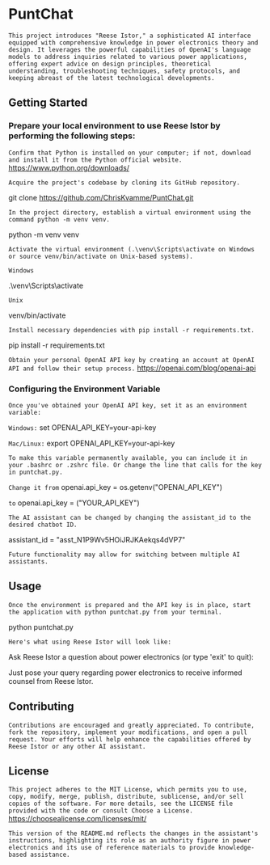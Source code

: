 # PuntChat

`This project introduces "Reese Istor," a sophisticated AI interface equipped with comprehensive knowledge in power electronics theory and design. It leverages the powerful capabilities of OpenAI's language models to address inquiries related to various power applications, offering expert advice on design principles, theoretical understanding, troubleshooting techniques, safety protocols, and keeping abreast of the latest technological developments.`

## Getting Started

### Prepare your local environment to use Reese Istor by performing the following steps:

`Confirm that Python is installed on your computer; if not, download and install it from the Python official website.`
https://www.python.org/downloads/

`Acquire the project's codebase by cloning its GitHub repository.`

git clone https://github.com/ChrisKvamme/PuntChat.git

`In the project directory, establish a virtual environment using the command python -m venv venv.`

python -m venv venv

`Activate the virtual environment (.\venv\Scripts\activate on Windows or source venv/bin/activate on Unix-based systems).`

`Windows`

.\venv\Scripts\activate

`Unix`

venv/bin/activate

`Install necessary dependencies with pip install -r requirements.txt.`

pip install -r requirements.txt

`Obtain your personal OpenAI API key by creating an account at OpenAI API and follow their setup process.`
https://openai.com/blog/openai-api

### Configuring the Environment Variable

`Once you've obtained your OpenAI API key, set it as an environment variable:`

`Windows:`
set OPENAI_API_KEY=your-api-key

`Mac/Linux:`
export OPENAI_API_KEY=your-api-key

`To make this variable permanently available, you can include it in your .bashrc or .zshrc file. Or change the line that calls for the key in puntchat.py.`

`Change it from`
openai.api_key = os.getenv("OPENAI_API_KEY")

`to`
openai.api_key = ("YOUR_API_KEY")

`The AI assistant can be changed by changing the assistant_id to the desired chatbot ID.`

assistant_id = "asst_N1P9Wv5HOiJRJKAekqs4dVP7"

`Future functionality may allow for switching between multiple AI assistants.`

## Usage

`Once the environment is prepared and the API key is in place, start the application with python puntchat.py from your terminal.`

python puntchat.py

`Here's what using Reese Istor will look like:`

Ask Reese Istor a question about power electronics (or type 'exit' to quit):

Just pose your query regarding power electronics to receive informed counsel from Reese Istor.

## Contributing

`Contributions are encouraged and greatly appreciated. To contribute, fork the repository, implement your modifications, and open a pull request. Your efforts will help enhance the capabilities offered by Reese Istor or any other AI assistant.`

## License

`This project adheres to the MIT License, which permits you to use, copy, modify, merge, publish, distribute, sublicense, and/or sell copies of the software. For more details, see the LICENSE file provided with the code or consult Choose a License.`
https://choosealicense.com/licenses/mit/

`This version of the README.md reflects the changes in the assistant's instructions, highlighting its role as an authority figure in power electronics and its use of reference materials to provide knowledge-based assistance.`
